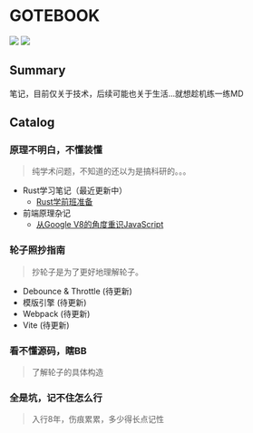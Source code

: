 # GOTEBOOK

[![](https://badgen.net/badge/icon/Telegram?icon=telegram&label)](https://t.me/indieBlogs)  [![](https://badgen.net/badge/icon/Blog?icon=chrome&label)](https://blog.t9t.io/cn-indie-blogs-2019-10-29/)

## Summary

笔记，目前仅关于技术，后续可能也关于生活...就想趁机练一练MD

## Catalog

### 原理不明白，不懂装懂

> 纯学术问题，不知道的还以为是搞科研的。。。

- Rust学习笔记（最近更新中）
  - [Rust学前班准备](./core/rust/readyToRust.md)
- 前端原理杂记
  - [从Google V8的角度重识JavaScript](./core/google/google.md)
  

### 轮子照抄指南

> 抄轮子是为了更好地理解轮子。

- Debounce & Throttle (待更新)
- 模版引擎 (待更新)
- Webpack (待更新)
- Vite (待更新)
### 看不懂源码，瞎BB

> 了解轮子的具体构造

### 全是坑，记不住怎么行

> 入行8年，伤痕累累，多少得长点记性
